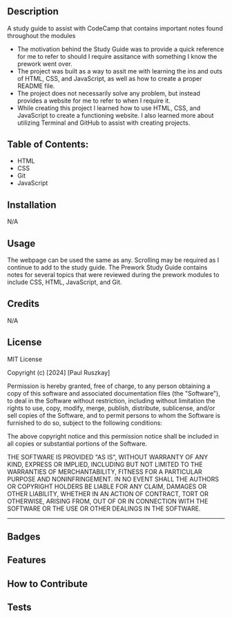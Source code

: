 # <PreWork Study Guide>

## Description
A study guide to assist with CodeCamp that contains important notes found throughout the modules

- The motivation behind the Study Guide was to provide a quick reference for me to refer to should I require assitance with something I know the prework went over.
- The project was built as a way to assit me with learning the ins and outs of HTML, CSS, and JavaScript, as well as how to create a proper README file.
- The project does not necessarily solve any problem, but instead provides a website for me to refer to when I require it.
- While creating this project I learned how to use HTML, CSS, and JavaScript to create a functioning website.  I also learned more about utilizing Terminal and GitHub to assist with creating projects.

## Table of Contents:
- HTML
- CSS
- Git
- JavaScript

## Installation

N/A

## Usage

The webpage can be used the same as any.  Scrolling may be required as I continue to add to the study guide.  The Prework Study Guide contains notes for several topics that were reviewed during the prework modules to include CSS, HTML, JavaScript, and Git.

## Credits

N/A


## License

MIT License

Copyright (c) [2024] [Paul Ruszkay]

Permission is hereby granted, free of charge, to any person obtaining a copy
of this software and associated documentation files (the "Software"), to deal
in the Software without restriction, including without limitation the rights
to use, copy, modify, merge, publish, distribute, sublicense, and/or sell
copies of the Software, and to permit persons to whom the Software is
furnished to do so, subject to the following conditions:

The above copyright notice and this permission notice shall be included in all
copies or substantial portions of the Software.

THE SOFTWARE IS PROVIDED "AS IS", WITHOUT WARRANTY OF ANY KIND, EXPRESS OR
IMPLIED, INCLUDING BUT NOT LIMITED TO THE WARRANTIES OF MERCHANTABILITY,
FITNESS FOR A PARTICULAR PURPOSE AND NONINFRINGEMENT. IN NO EVENT SHALL THE
AUTHORS OR COPYRIGHT HOLDERS BE LIABLE FOR ANY CLAIM, DAMAGES OR OTHER
LIABILITY, WHETHER IN AN ACTION OF CONTRACT, TORT OR OTHERWISE, ARISING FROM,
OUT OF OR IN CONNECTION WITH THE SOFTWARE OR THE USE OR OTHER DEALINGS IN THE
SOFTWARE.

---


## Badges

## Features


## How to Contribute


## Tests

